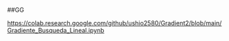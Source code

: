 ##GG

https://colab.research.google.com/github/ushio2580/Gradient2/blob/main/Gradiente_Busqueda_Lineal.ipynb
